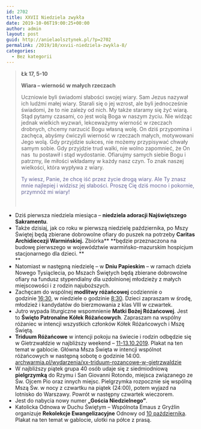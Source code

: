 ```yaml
---
id: 2702
title: XXVII Niedziela zwykła
date: 2019-10-06T19:00:25+00:00
author: admin
layout: post
guid: http://anielaolsztynek.pl/?p=2702
permalink: /2019/10/xxvii-niedziela-zwykla-8/
categories:
  - Bez kategorii
---
```

> **Łk 17, 5-10**
> 
> **Wiara &#8211; wierność w małych rzeczach**
> 
> Uczniowie byli świadomi słabości swojej wiary. Sam Jezus nazywał ich ludźmi małej wiary. Starali się o jej wzrost, ale byli jednocześnie świadomi, że to nie zależy od nich. My także staramy się żyć wiarą. Stąd pytamy czasami, co jest wolą Boga w naszym życiu. Nie widząc jednak wielkich wyzwań, lekceważymy wierność w rzeczach drobnych, chcemy narzucić Bogu własną wolę. On dziś przypomina i zachęca, abyśmy ćwiczyli wierność w rzeczach małych, motywowani Jego wolą. Gdy przyjdzie sukces, nie możemy przypisywać chwały samym sobie. Gdy przyjdzie trud walki, nie wolno zapomnieć, że On  nas  tu postawił i stąd wydostanie. Ofiarujmy samych siebie Bogu i patrzmy, ile miłości wkładamy w każdy nasz czyn. To znak naszej wielkości, która wypływa z wiary.
> 
> <span style="color: #666699;">Ty wiesz, Panie, że chcę iść przez życie drogą wiary. Ale Ty znasz mnie najlepiej i widzisz jej słabości. Proszę Cię dziś mocno i pokornie, przymnóż mi wiary!</span>
> 
> &nbsp;

  * Dziś pierwsza niedziela miesiąca – **niedziela adoracji Najświętszego Sakramentu**.
  * Także dzisiaj, jak co roku w pierwszą niedzielę października, po Mszy Świętej będą zbierane dobrowolne ofiary do puszek na potrzeby **Caritas Archidiecezji Warmińskiej.** Zbiórka** **będzie przeznaczona na budowę pierwszego w województwie warmińsko-mazurskim hospicjum stacjonarnego dla dzieci. **  
** 
  * Natomiast w następną niedzielę – w **Dniu Papieskim** – w ramach dzieła Nowego Tysiąclecia, po Mszach Świętych będą zbierane dobrowolne ofiary na fundusz stypendialny dla uzdolnionej młodzieży z małych miejscowości i z rodzin najuboższych.
  * Zachęcam do wspólnej **modlitwy różańcowej** codziennie o godzinie <span style="text-decoration: underline;">16:30</span>, w niedziele o godzinie <span style="text-decoration: underline;">8:30</span>. Dzieci zapraszam w środę, młodzież i kandydatów do bierzmowania z klas VIII w czwartek.
  * Jutro wypada liturgiczne wspomnienie **Matki Bożej Różańcowej**. Jest to **Święto Patronalne Kółek Różańcowych**. Zapraszam na wspólny różaniec w intencji wszystkich członków Kółek Różańcowych i Mszę Świętą.
  * **Triduum Różańcowe** w intencji pokoju na świecie i rodzin odbędzie się w Gietrzwałdzie w najbliższy weekend &#8211; <span style="text-decoration: underline;">11-13.10.2019</span>. Plakat na ten temat w gablocie. Główna Msza Święta w intencji wspólnot różańcowych w następną sobotę o godzinie 14:00.  
    [archwarmia.pl/wydarzenia/xx-triduum-rozancowe-w-gietrzwaldzie](http://archwarmia.pl/wydarzenia/xx-triduum-rozancowe-w-gietrzwaldzie)
  * W najbliższy piątek grupa 40 osób udaje się z siedmiodniową **pielgrzymką** do Rzymu i San Giovanni Rotondo, miejsca związanego ze Św. Ojcem Pio oraz innych miejsc. Pielgrzymka rozpocznie się wspólną Mszą Św. w nocy z czwartku na piątek (24:00), potem wyjazd na lotnisko do Warszawy. Powrót w następny czwartek wieczorem.
  * Jest do nabycia nowy numer **„Gościa Niedzielnego”**.
  * Katolicka Odnowa w Duchu Świętym &#8211; Wspólnota Emaus z Gryźlin organizuje **Rekolekcje Ewangelizacyjne** Odnowy od <span style="text-decoration: underline;">10 października</span>. Plakat na ten temat w gablocie, ulotki na półce z prasą.